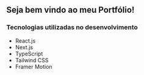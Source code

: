 ## Seja bem vindo ao meu Portfólio!

### Tecnologias utilizadas no desenvolvimento

- React.js
- Next.js
- TypeScript
- Tailwind CSS
- Framer Motion
